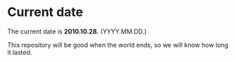 # Current date

The current date is **2010.10.28.** (YYYY.MM.DD.)

This repository will be good when the world ends, so we will know how long it lasted.